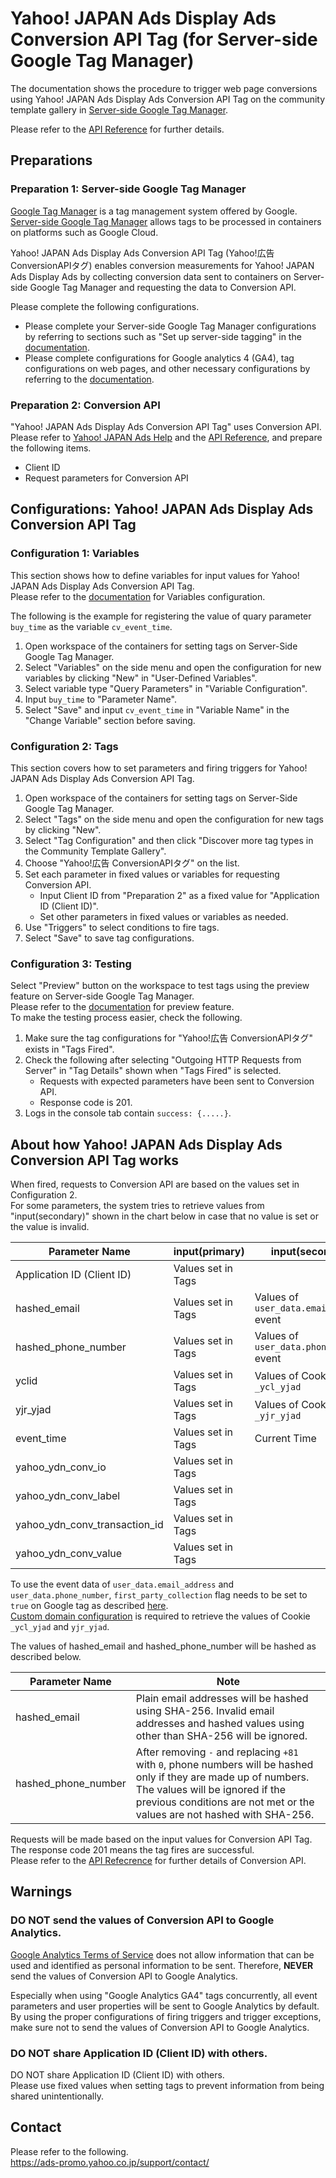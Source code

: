 # Yahoo! JAPAN Ads Display Ads Conversion API Tag (for Server-side Google Tag Manager)

The documentation shows the procedure to trigger web page conversions using Yahoo! JAPAN Ads Display Ads Conversion API Tag on the community template gallery in [Server-side Google Tag Manager](https://developers.google.com/tag-platform/tag-manager/server-side).

Please refer to the [API Reference](./conversion-api.md) for further details. 

## Preparations

### Preparation 1: Server-side Google Tag Manager

[Google Tag Manager](https://developers.google.com/tag-platform/tag-manager) is a tag management system offered by Google. 
[Server-side Google Tag Manager](https://developers.google.com/tag-platform/tag-manager/server-side) allows tags to be processed in containers on platforms such as Google Cloud.

Yahoo! JAPAN Ads Display Ads Conversion API Tag (Yahoo!広告 ConversionAPIタグ) enables conversion measurements for Yahoo! JAPAN Ads Display Ads by collecting conversion data sent to containers on Server-side Google Tag Manager and requesting the data to Conversion API.

Please complete the following configurations.

- Please complete your Server-side Google Tag Manager configurations by referring to sections such as "Set up server-side tagging" in the [documentation](https://developers.google.com/tag-platform/tag-manager/server-side/app-engine-configuration).
- Please complete configurations for Google analytics 4 (GA4), tag configurations on web pages, and other necessary configurations by referring to the [documentation](https://developers.google.com/tag-platform/tag-manager/server-side/send-data).

### Preparation 2: Conversion API

"Yahoo! JAPAN Ads Display Ads Conversion API Tag" uses Conversion API.
Please refer to [Yahoo! JAPAN Ads Help](https://ads-help.yahoo.co.jp/yahooads/display/articledetail?lan=en&aid=64946) and the [API Reference](./conversion-api.md), and prepare the following items.
- Client ID
- Request parameters for Conversion API

## Configurations: Yahoo! JAPAN Ads Display Ads Conversion API Tag

### Configuration 1: Variables

This section shows how to define variables for input values for Yahoo! JAPAN Ads Display Ads Conversion API Tag.   
Please refer to the [documentation](https://support.google.com/tagmanager/topic/7683268) for Variables configuration.

The following is the example for registering the value of quary parameter `buy_time` as the variable `cv_event_time`.

1. Open workspace of the containers for setting tags on Server-Side Google Tag Manager.
2. Select "Variables" on the side menu and open the configuration for new variables by clicking "New" in "User-Defined Variables".
3. Select variable type "Query Parameters" in "Variable Configuration".
4. Input `buy_time` to "Parameter Name".
5. Select "Save" and input `cv_event_time` in "Variable Name" in the "Change Variable" section before saving.

### Configuration 2: Tags

This section covers how to set parameters and firing triggers for Yahoo! JAPAN Ads Display Ads Conversion API Tag.

1. Open workspace of the containers for setting tags on Server-Side Google Tag Manager.
2. Select "Tags" on the side menu and open the configuration for new tags by clicking "New".
3. Select "Tag Configuration" and then click "Discover more tag types in the Community Template Gallery".
4. Choose "Yahoo!広告 ConversionAPIタグ" on the list.
5. Set each parameter in fixed values or variables for requesting Conversion API.
   - Input Client ID from "Preparation 2" as a fixed value for "Application ID (Client ID)".
   - Set other parameters in fixed values or variables as needed.
6. Use "Triggers" to select conditions to fire tags.
7. Select "Save" to save tag configurations.

### Configuration 3: Testing

Select "Preview" button on the workspace to test tags using the preview feature on Server-side Google Tag Manager.  
Please refer to the [documentation](https://developers.google.com/tag-platform/tag-manager/server-side/debug) for preview feature.  
To make the testing process easier, check the following.

1. Make sure the tag configurations for "Yahoo!広告 ConversionAPIタグ" exists in "Tags Fired".
2. Check the following after selecting "Outgoing HTTP Requests from Server" in "Tag Details" shown when "Tags Fired" is selected.
   - Requests with expected parameters have been sent to Conversion API.
   - Response code is 201.
3. Logs in the console tab contain `success: {.....}`.

## About how Yahoo! JAPAN Ads Display Ads Conversion API Tag works
 
When fired, requests to Conversion API are based on the values set in Configuration 2.  
For some parameters, the system tries to retrieve values from "input(secondary)" shown in the chart below in case that no value is set or the value is invalid.

| Parameter Name                        | input(primary)   | input(secondary)                               |
|-------------------------------|-------|------------------------------------|
| Application ID (Client ID)         | Values set in Tags  |                                    |
| hashed_email                  | Values set in Tags  | Values of `user_data.email_address` event |
| hashed_phone_number           | Values set in Tags  | Values of `user_data.phone_number` event |
| yclid                         | Values set in Tags | Values of Cookie `_ycl_yjad`             |
| yjr_yjad                      | Values set in Tags | Values of Cookie `_yjr_yjad`             |
| event_time                    | Values set in Tags | Current Time                               |
| yahoo_ydn_conv_io             | Values set in Tags |                                    |
| yahoo_ydn_conv_label          | Values set in Tags |                                    |
| yahoo_ydn_conv_transaction_id | Values set in Tags |                                    |
| yahoo_ydn_conv_value          | Values set in Tags |                                    |

To use the event data of `user_data.email_address` and `user_data.phone_number`, `first_party_collection` flag needs to be set to `true` on Google tag as described [here](https://developers.google.com/tag-platform/tag-manager/server-side/send-data).  
[Custom domain configuration](https://developers.google.com/tag-platform/tag-manager/server-side/custom-domain) is required to retrieve the values of Cookie `_ycl_yjad` and `yjr_yjad`.

The values of hashed_email and hashed_phone_number will be hashed as described below.

| Parameter Name                       | Note                                                                                                         |
|-------------------------------|-------------------------------------------------------------------------------------------------------------|
| hashed_email                  | Plain email addresses will be hashed using SHA-256. Invalid email addresses and hashed values using other than SHA-256 will be ignored.                           |
| hashed_phone_number           | After removing `-` and replacing `+81` with `0`, phone numbers will be hashed only if they are made up of numbers. The values will be ignored if the previous conditions are not met or the values are not hashed with SHA-256. |

Requests will be made based on the input values for Conversion API Tag. The response code 201 means the tag fires are successful.  
Please refer to the [API Refecrence](./conversion-api.md) for further details of Conversion API.

## Warnings

### DO NOT send the values of Conversion API to Google Analytics.

[Google Analytics Terms of Service](https://marketingplatform.google.com/about/analytics/terms/us/) does not allow information that can be used and identified as personal information to be sent.
Therefore, **NEVER** send the values of Conversion API to Google Analytics.
  
Especially when using "Google Analytics GA4" tags concurrently, all event parameters and user properties will be sent to Google Analytics by default. 
By using the proper configurations of firing triggers and trigger exceptions, make sure not to send the values of Conversion API to Google Analytics.

### DO NOT share Application ID (Client ID) with others.
  
DO NOT share Application ID (Client ID) with others.  
Please use fixed values when setting tags to prevent information from being shared unintentionally.


## Contact

Please refer to the following.  
https://ads-promo.yahoo.co.jp/support/contact/
